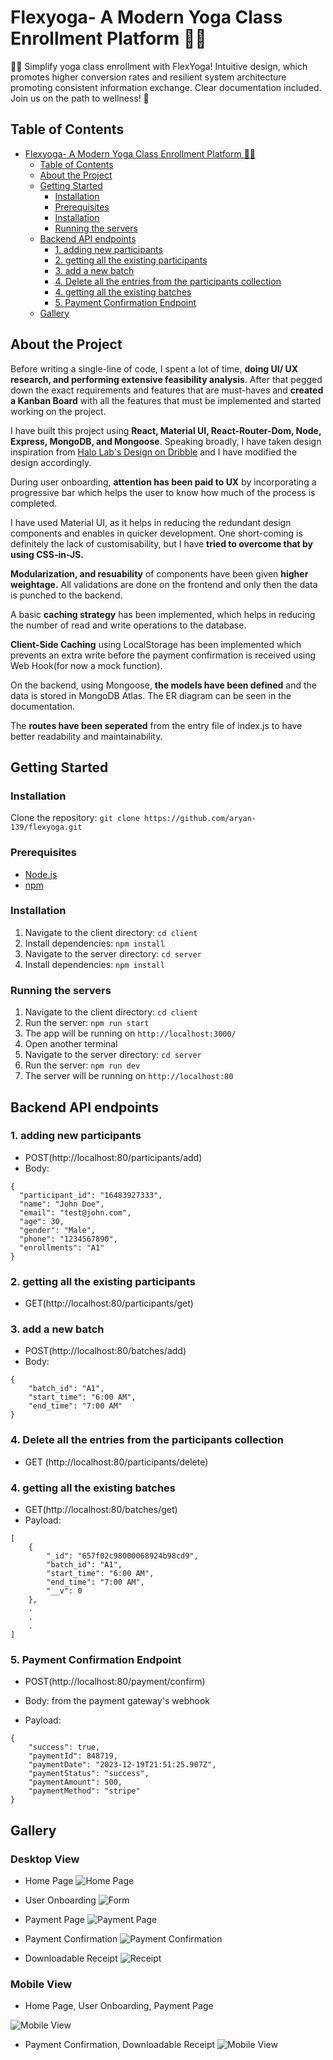 # Flexyoga- A Modern Yoga Class Enrollment Platform 🧘‍♂️
🧘‍♂️ Simplify yoga class enrollment with FlexYoga! Intuitive design, which promotes higher conversion rates and resilient system architecture promoting consistent information exchange. Clear documentation included. Join us on the path to wellness! 🌟

## Table of Contents
- [Flexyoga- A Modern Yoga Class Enrollment Platform 🧘‍♂️](#flexyoga--a-modern-yoga-class-enrollment-platform---)
  * [Table of Contents](#table-of-contents)
  * [About the Project](#about-the-project)
  * [Getting Started](#getting-started)
    + [Installation](#installation)
    + [Prerequisites](#prerequisites)
    + [Installation](#installation-1)
    + [Running the servers](#running-the-servers)
  * [Backend API endpoints](#backend-api-endpoints)
    + [1. adding new participants](#1-adding-new-participants)
    + [2. getting all the existing participants](#2-getting-all-the-existing-participants)
    + [3. add a new batch](#3-add-a-new-batch)
    + [4. Delete all the entries from the participants collection](#4-delete-all-the-entries-from-the-participants-collection)
    + [4. getting all the existing batches](#4-getting-all-the-existing-batches)
    + [5. Payment Confirmation Endpoint](#5-payment-confirmation-endpoint)
  * [Gallery](#gallery)

## About the Project

Before writing a single-line of code, I spent a lot of time, **doing UI/ UX research, and performing extensive feasibility analysis**. After that pegged down the exact requirements and features that are must-haves and **created a Kanban Board** with all the features that must be implemented and started working on the project.

I have built this project using **React, Material UI, React-Router-Dom, Node, Express, MongoDB, and Mongoose**. Speaking broadly, I have taken design inspiration from [Halo Lab's Design on Dribble](https://dribbble.com/shots/14398439-Oyoga-Website) and I have modified the design accordingly.

During user onboarding, **attention has been paid to UX** by incorporating a progressive bar which helps the user to know how much of the process is completed.

I have used Material UI, as it helps in reducing the redundant design components and enables in quicker development. One short-coming is definitely the lack of customisability, but I have **tried to overcome that by using CSS-in-JS.** 

**Modularization, and resuability** of components have been given **higher weightage.** All validations are done on the frontend and only then the data is punched to the backend.

A basic **caching strategy** has been implemented, which helps in reducing the number of read and write operations to the database. 

**Client-Side Caching** using LocalStorage has been implemented which prevents an extra write before the payment confirmation is received using Web Hook(for now a mock function).

On the backend, using Mongoose, **the models have been defined** and the data is stored in MongoDB Atlas. The ER diagram can be seen in the documentation. 

The **routes have been seperated** from the entry file of index.js to have better readability and maintainability.

## Getting Started

### Installation
Clone the repository: `git clone https://github.com/aryan-139/flexyoga.git`

### Prerequisites
- [Node.js](https://nodejs.org/)
- [npm](https://www.npmjs.com/)

### Installation
1. Navigate to the client directory: `cd client`
2. Install dependencies: `npm install`
3. Navigate to the server directory: `cd server`
4. Install dependencies: `npm install`

### Running the servers
1. Navigate to the client directory: `cd client`
2. Run the server: `npm run start`
3. The app will be running on `http://localhost:3000/`
4. Open another terminal
5. Navigate to the server directory: `cd server`
6. Run the server: `npm run dev`
7. The server will be running on `http://localhost:80`


## Backend API endpoints

### 1. adding new participants

- POST(http://localhost:80/participants/add)
- Body:
```
{
  "participant_id": "16483927333",
  "name": "John Doe",
  "email": "test@john.com",
  "age": 30,
  "gender": "Male",
  "phone": "1234567890",
  "enrollments": "A1"
}
```

### 2. getting all the existing participants

- GET(http://localhost:80/participants/get)

### 3. add a new batch
- POST(http://localhost:80/batches/add)
- Body:
```
{
    "batch_id": "A1",
    "start_time": "6:00 AM",
    "end_time": "7:00 AM"
}
```

### 4. Delete all the entries from the participants collection
- GET (http://localhost:80/participants/delete)

### 4. getting all the existing batches

- GET(http://localhost:80/batches/get)
- Payload:
```
[
    {
        "_id": "657f02c98000068924b98cd9",
        "batch_id": "A1",
        "start_time": "6:00 AM",
        "end_time": "7:00 AM",
        "__v": 0
    },
    .
    .
    .
]
```

### 5. Payment Confirmation Endpoint

- POST(http://localhost:80/payment/confirm)
- Body: from the payment gateway's webhook

- Payload:
```
{
    "success": true,
    "paymentId": 848719,
    "paymentDate": "2023-12-19T21:51:25.907Z",
    "paymentStatus": "success",
    "paymentAmount": 500,
    "paymentMethod": "stripe"
}
```

## Gallery

### Desktop View

- Home Page
![Home Page](https://github.com/aryan-139/flexyoga/blob/main/client/src/assets/home.png)

- User Onboarding
![Form](https://github.com/aryan-139/flexyoga/blob/8d8d352c6953ced24aa126a57e1bbedf5000fcba/client/src/assets/form.png)

- Payment Page
![Payment Page](https://github.com/aryan-139/flexyoga/blob/8d8d352c6953ced24aa126a57e1bbedf5000fcba/client/src/assets/payment.png)

- Payment Confirmation
![Payment Confirmation](https://github.com/aryan-139/flexyoga/blob/8d8d352c6953ced24aa126a57e1bbedf5000fcba/client/src/assets/confirmation.png)

- Downloadable Receipt
![Receipt](https://github.com/aryan-139/flexyoga/blob/8d8d352c6953ced24aa126a57e1bbedf5000fcba/client/src/assets/receipt.png)

### Mobile View

- Home Page, User Onboarding, Payment Page 

![Mobile View](https://github.com/aryan-139/flexyoga/blob/main/client/src/assets/mobile%20first.png)

- Payment Confirmation, Downloadable Receipt
![Mobile View](https://github.com/aryan-139/flexyoga/blob/main/client/src/assets/mobile%20second.png)